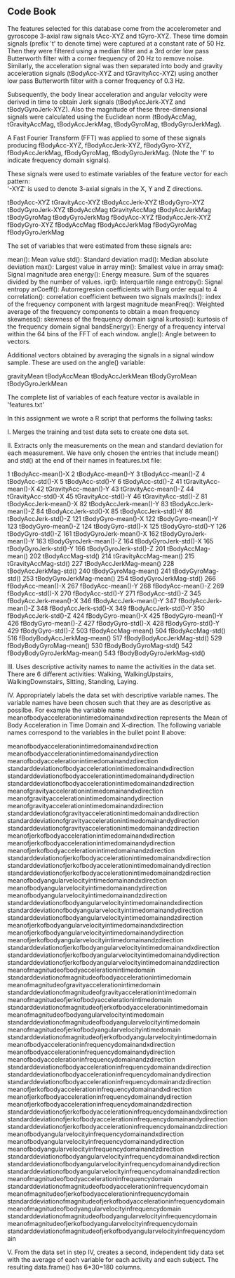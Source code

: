 ## Code Book

The features selected for this database come from the accelerometer and gyroscope 3-axial raw signals tAcc-XYZ and tGyro-XYZ. These time domain signals (prefix 't' to denote time) were captured at a constant rate of 50 Hz. Then they were filtered using a median filter and a 3rd order low pass Butterworth filter with a corner frequency of 20 Hz to remove noise. Similarly, the acceleration signal was then separated into body and gravity acceleration signals (tBodyAcc-XYZ and tGravityAcc-XYZ) using another low pass Butterworth filter with a corner frequency of 0.3 Hz. 

Subsequently, the body linear acceleration and angular velocity were derived in time to obtain Jerk signals (tBodyAccJerk-XYZ and tBodyGyroJerk-XYZ). Also the magnitude of these three-dimensional signals were calculated using the Euclidean norm (tBodyAccMag, tGravityAccMag, tBodyAccJerkMag, tBodyGyroMag, tBodyGyroJerkMag). 

A Fast Fourier Transform (FFT) was applied to some of these signals producing fBodyAcc-XYZ, fBodyAccJerk-XYZ, fBodyGyro-XYZ, fBodyAccJerkMag, fBodyGyroMag, fBodyGyroJerkMag. (Note the 'f' to indicate frequency domain signals). 

These signals were used to estimate variables of the feature vector for each pattern:  
'-XYZ' is used to denote 3-axial signals in the X, Y and Z directions.

tBodyAcc-XYZ
tGravityAcc-XYZ
tBodyAccJerk-XYZ
tBodyGyro-XYZ
tBodyGyroJerk-XYZ
tBodyAccMag
tGravityAccMag
tBodyAccJerkMag
tBodyGyroMag
tBodyGyroJerkMag
fBodyAcc-XYZ
fBodyAccJerk-XYZ
fBodyGyro-XYZ
fBodyAccMag
fBodyAccJerkMag
fBodyGyroMag
fBodyGyroJerkMag

The set of variables that were estimated from these signals are: 

mean(): Mean value
std(): Standard deviation
mad(): Median absolute deviation 
max(): Largest value in array
min(): Smallest value in array
sma(): Signal magnitude area
energy(): Energy measure. Sum of the squares divided by the number of values. 
iqr(): Interquartile range 
entropy(): Signal entropy
arCoeff(): Autorregresion coefficients with Burg order equal to 4
correlation(): correlation coefficient between two signals
maxInds(): index of the frequency component with largest magnitude
meanFreq(): Weighted average of the frequency components to obtain a mean frequency
skewness(): skewness of the frequency domain signal 
kurtosis(): kurtosis of the frequency domain signal 
bandsEnergy(): Energy of a frequency interval within the 64 bins of the FFT of each window.
angle(): Angle between to vectors.

Additional vectors obtained by averaging the signals in a signal window sample. These are used on the angle() variable:

gravityMean
tBodyAccMean
tBodyAccJerkMean
tBodyGyroMean
tBodyGyroJerkMean

The complete list of variables of each feature vector is available in 'features.txt'

In this assignment we wrote a R script that performs the follwing tasks:

I. Merges the training and test data sets to create one data set.

II. Extracts only the measurements on the mean and standard deviation for each measurement. We have only chosen the entries that include mean() and std() at the end of their names in features.txt file:

1 tBodyAcc-mean()-X
2 tBodyAcc-mean()-Y
3 tBodyAcc-mean()-Z
4 tBodyAcc-std()-X
5 tBodyAcc-std()-Y
6 tBodyAcc-std()-Z
41 tGravityAcc-mean()-X
42 tGravityAcc-mean()-Y
43 tGravityAcc-mean()-Z
44 tGravityAcc-std()-X
45 tGravityAcc-std()-Y
46 tGravityAcc-std()-Z
81 tBodyAccJerk-mean()-X
82 tBodyAccJerk-mean()-Y
83 tBodyAccJerk-mean()-Z
84 tBodyAccJerk-std()-X
85 tBodyAccJerk-std()-Y
86 tBodyAccJerk-std()-Z
121 tBodyGyro-mean()-X
122 tBodyGyro-mean()-Y
123 tBodyGyro-mean()-Z
124 tBodyGyro-std()-X
125 tBodyGyro-std()-Y
126 tBodyGyro-std()-Z
161 tBodyGyroJerk-mean()-X
162 tBodyGyroJerk-mean()-Y
163 tBodyGyroJerk-mean()-Z
164 tBodyGyroJerk-std()-X
165 tBodyGyroJerk-std()-Y
166 tBodyGyroJerk-std()-Z
201 tBodyAccMag-mean()
202 tBodyAccMag-std()
214 tGravityAccMag-mean()
215 tGravityAccMag-std()
227 tBodyAccJerkMag-mean()
228 tBodyAccJerkMag-std()
240 tBodyGyroMag-mean()
241 tBodyGyroMag-std()
253 tBodyGyroJerkMag-mean()
254 tBodyGyroJerkMag-std()
266 fBodyAcc-mean()-X
267 fBodyAcc-mean()-Y
268 fBodyAcc-mean()-Z
269 fBodyAcc-std()-X
270 fBodyAcc-std()-Y
271 fBodyAcc-std()-Z
345 fBodyAccJerk-mean()-X
346 fBodyAccJerk-mean()-Y
347 fBodyAccJerk-mean()-Z
348 fBodyAccJerk-std()-X
349 fBodyAccJerk-std()-Y
350 fBodyAccJerk-std()-Z
424 fBodyGyro-mean()-X
425 fBodyGyro-mean()-Y
426 fBodyGyro-mean()-Z
427 fBodyGyro-std()-X
428 fBodyGyro-std()-Y
429 fBodyGyro-std()-Z
503 fBodyAccMag-mean()
504 fBodyAccMag-std()
516 fBodyBodyAccJerkMag-mean()
517 fBodyBodyAccJerkMag-std()
529 fBodyBodyGyroMag-mean()
530 fBodyBodyGyroMag-std()
542 fBodyBodyGyroJerkMag-mean()
543 fBodyBodyGyroJerkMag-std()

III. Uses descriptive activity names to name the activities in the data set. There are 6 different activities: Walking, WalkingUpstairs, WalkingDownstairs, Sitting, Standing, Laying.

IV. Appropriately labels the data set with descriptive variable names. The variable names have been chosen such that they are as descriptive as possilbe. For example the variable name meanofbodyaccelerationintimedomainandxdirection represents the Mean of Body Acceleration in Time Domain and X-direction. The following variable names correspond to the variables in the bullet point II above:

meanofbodyaccelerationintimedomainandxdirection 
meanofbodyaccelerationintimedomainandydirection
meanofbodyaccelerationintimedomainandzdirection 
standarddeviationofbodyaccelerationintimedomainandxdirection
standarddeviationofbodyaccelerationintimedomainandydirection
standarddeviationofbodyaccelerationintimedomainandzdirection
meanofgravityaccelerationintimedomainandxdirection 
meanofgravityaccelerationintimedomainandydirection
meanofgravityaccelerationintimedomainandzdirection 
standarddeviationofgravityaccelerationintimedomainandxdirection
standarddeviationofgravityaccelerationintimedomainandydirection
standarddeviationofgravityaccelerationintimedomainandzdirection
meanofjerkofbodyaccelerationintimedomainandxdirection 
meanofjerkofbodyaccelerationintimedomainandydirection
meanofjerkofbodyaccelerationintimedomainandzdirection 
standarddeviationofjerkofbodyaccelerationintimedomainandxdirection
standarddeviationofjerkofbodyaccelerationintimedomainandydirection
standarddeviationofjerkofbodyaccelerationintimedomainandzdirection
meanofbodyangularvelocityintimedomainandxdirection 
meanofbodyangularvelocityintimedomainandydirection
meanofbodyangularvelocityintimedomainandzdirection 
standarddeviationofbodyangularvelocityintimedomainandxdirection
standarddeviationofbodyangularvelocityintimedomainandydirection
standarddeviationofbodyangularvelocityintimedomainandzdirection
meanofjerkofbodyangularvelocityintimedomainandxdirection 
meanofjerkofbodyangularvelocityintimedomainandydirection
meanofjerkofbodyangularvelocityintimedomainandzdirection 
standarddeviationofjerkofbodyangularvelocityintimedomainandxdirection
standarddeviationofjerkofbodyangularvelocityintimedomainandydirection
standarddeviationofjerkofbodyangularvelocityintimedomainandzdirection
meanofmagnitudeofbodyaccelerationintimedomain 
standarddeviationofmagnitudeofbodyaccelerationintimedomain 
meanofmagnitudeofgravityaccelerationintimedomain 
standarddeviationofmagnitudeofgravityaccelerationintimedomain 
meanofmagnitudeofjerkofbodyaccelerationintimedomain 
standarddeviationofmagnitudeofjerkofbodyaccelerationintimedomain 
meanofmagnitudeofbodyangularvelocityintimedomain 
standarddeviationofmagnitudeofbodyangularvelocityintimedomain 
meanofmagnitudeofjerkofbodyangularvelocityintimedomain 
standarddeviationofmagnitudeofjerkofbodyangularvelocityintimedomain 
meanofbodyaccelerationinfrequencydomainandxdirection 
meanofbodyaccelerationinfrequencydomainandydirection
meanofbodyaccelerationinfrequencydomainandzdirection 
standarddeviationofbodyaccelerationinfrequencydomainandxdirection
standarddeviationofbodyaccelerationinfrequencydomainandydirection
standarddeviationofbodyaccelerationinfrequencydomainandzdirection
meanofjerkofbodyaccelerationinfrequencydomainandxdirection 
meanofjerkofbodyaccelerationinfrequencydomainandydirection
meanofjerkofbodyaccelerationinfrequencydomainandzdirection 
standarddeviationofjerkofbodyaccelerationinfrequencydomainandxdirection
standarddeviationofjerkofbodyaccelerationinfrequencydomainandydirection
standarddeviationofjerkofbodyaccelerationinfrequencydomainandzdirection
meanofbodyangularvelocityinfrequencydomainandxdirection 
meanofbodyangularvelocityinfrequencydomainandydirection
meanofbodyangularvelocityinfrequencydomainandzdirection 
standarddeviationofbodyangularvelocityinfrequencydomainandxdirection
standarddeviationofbodyangularvelocityinfrequencydomainandydirection
standarddeviationofbodyangularvelocityinfrequencydomainandzdirection
meanofmagnitudeofbodyaccelerationinfrequencydomain 
standarddeviationofmagnitudeofbodyaccelerationinfrequencydomain 
meanofmagnitudeofjerkofbodyaccelerationinfrequencydomain 
standarddeviationofmagnitudeofjerkofbodyaccelerationinfrequencydomain 
meanofmagnitudeofbodyangularvelocityinfrequencydomain 
standarddeviationofmagnitudeofbodyangularvelocityinfrequencydomain 
meanofmagnitudeofjerkofbodyangularvelocityinfrequencydomain 
standarddeviationofmagnitudeofjerkofbodyangularvelocityinfrequencydomain

V. From the data set in step IV, creates a second, independent tidy data set with the average of each variable for each activity and each subject. The resulting data.frame() has 6*30=180 columns. 
